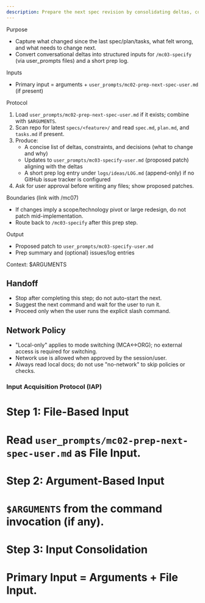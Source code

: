```yaml
---
description: Prepare the next spec revision by consolidating deltas, constraints, and out-of-band changes into a clean update path.
---
```


Purpose
- Capture what changed since the last spec/plan/tasks, what felt wrong, and what needs to change next.
- Convert conversational deltas into structured inputs for `/mc03-specify` (via user_prompts files) and a short prep log.

Inputs
- Primary input = arguments + `user_prompts/mc02-prep-next-spec-user.md` (if present)

Protocol
1) Load `user_prompts/mc02-prep-next-spec-user.md` if it exists; combine with `$ARGUMENTS`.
2) Scan repo for latest `specs/<feature>/` and read `spec.md`, `plan.md`, and `tasks.md` if present.
3) Produce:
   - A concise list of deltas, constraints, and decisions (what to change and why)
   - Updates to `user_prompts/mc03-specify-user.md` (proposed patch) aligning with the deltas
   - A short prep log entry under `logs/ideas/LOG.md` (append-only) if no GitHub issue tracker is configured
4) Ask for user approval before writing any files; show proposed patches.

Boundaries (link with /mc07)
- If changes imply a scope/technology pivot or large redesign, do not patch mid-implementation.
- Route back to `/mc03-specify` after this prep step.

Output
- Proposed patch to `user_prompts/mc03-specify-user.md`
- Prep summary and (optional) issues/log entries

Context: $ARGUMENTS
## Handoff
- Stop after completing this step; do not auto-start the next.
- Suggest the next command and wait for the user to run it.
- Proceed only when the user runs the explicit slash command.

## Network Policy
- "Local-only" applies to mode switching (MCA<->ORG); no external access is required for switching.
- Network use is allowed when approved by the session/user.
- Always read local docs; do not use "no-network" to skip policies or checks.
### Input Acquisition Protocol (IAP)
# Step 1: File-Based Input
# Read `user_prompts/mc02-prep-next-spec-user.md` as File Input.
# Step 2: Argument-Based Input
# `$ARGUMENTS` from the command invocation (if any).
# Step 3: Input Consolidation
# Primary Input = Arguments + File Input.

